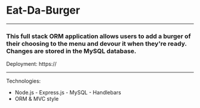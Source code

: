 # Eat-Da-Burger
***
### This full stack ORM application allows users to add a burger of their choosing to the menu and devour it when they're ready. Changes are stored in the MySQL database.

Deployment: https://

***

Technologies:
* Node.js - Express.js - MySQL - Handlebars
* ORM & MVC style
